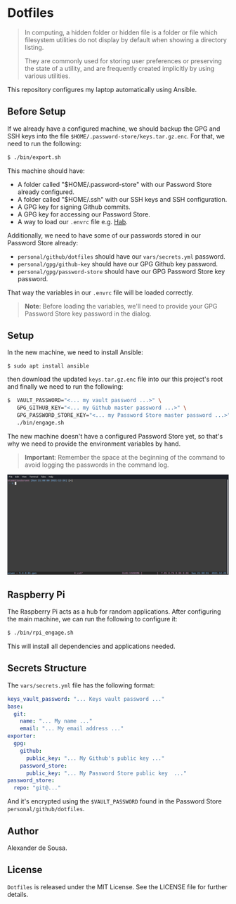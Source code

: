 # Dotfiles

> In computing, a hidden folder or hidden file is a folder or file which
> filesystem utilities do not display by default when showing a directory
> listing.
>
> They are commonly used for storing user preferences or preserving the state of
> a utility, and are frequently created implicitly by using various utilities.

This repository configures my laptop automatically using Ansible.

## Before Setup

If we already have a configured machine, we should backup the GPG and SSH keys
into the file `$HOME/.password-store/keys.tar.gz.enc`. For that, we need to run
the following:

```bash
$ ./bin/export.sh
```

This machine should have:

- A folder called "$HOME/.password-store" with our Password Store already
  configured.
- A folder called "$HOME/.ssh" with our SSH keys and SSH configuration.
- A GPG key for signing Github commits.
- A GPG key for accessing our Password Store.
- A way to load our `.envrc` file e.g. [Hab](https://github.com/alexdesousa/hab).

Additionally, we need to have some of our passwords stored in our Password
Store already:

- `personal/github/dotfiles` should have our `vars/secrets.yml` password.
- `personal/gpg/github-key` should have our GPG Github key password.
- `personal/gpg/password-store` should have our GPG Password Store key password.

That way the variables in our `.envrc` file will be loaded correctly.

> **Note**: Before loading the variables, we'll need to provide your GPG
> Password Store key password in the dialog.

## Setup

In the new machine, we need to install Ansible:

```
$ sudo apt install ansible
```

then download the updated `keys.tar.gz.enc` file into our this project's root
and finally we need to run the following:

```bash
$  VAULT_PASSWORD="<... my vault password ...>" \
   GPG_GITHUB_KEY="<... my Github master password ...>" \
   GPG_PASSWORD_STORE_KEY="<... my Password Store master password ...>" \
   ./bin/engage.sh
```

The new machine doesn't have a configured Password Store yet, so that's why we
need to provide the environment variables by hand.

> **Important**: Remember the space at the beginning of the command to avoid
> logging the passwords in the command log.

![Shell preview](shell.gif)

## Raspberry Pi

The Raspberry Pi acts as a hub for random applications. After configuring the
main machine, we can run the following to configure it:

```bash
$ ./bin/rpi_engage.sh
```

This will install all dependencies and applications needed.

## Secrets Structure

The `vars/secrets.yml` file has the following format:

```yaml
keys_vault_password: "... Keys vault password ..."
base:
  git:
    name: "... My name ..."
    email: "... My email address ..."
exporter:
  gpg:
    github:
      public_key: "... My Github's public key ..."
    password_store:
      public_key: "... My Password Store public key  ..."
password_store:
  repo: "git@..."
```

And it's encrypted using the `$VAULT_PASSWORD` found in the Password Store
`personal/github/dotfiles`.

## Author

Alexander de Sousa.

## License

`Dotfiles` is released under the MIT License. See the LICENSE file for further
details.
